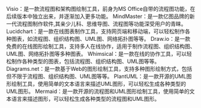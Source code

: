 Visio：是一款流程图和架构图绘制工具，前身为MS Office自带的流程图功能，在后续版本中独立出来，并逐渐加入更多功能。
MindMaster：是一款亿图品牌的新一代流程图制作软件,其亲少儿科、思维导图、流程图等功能深受用户的青睐。
Lucidchart：是一款在线图表制作工具，支持网页端和移动端，可以轻松制作各种图表，如流程图、组织结构图、UML图、网络拓扑图等等。
Draw.io：是一款免费的在线图形绘制工具，支持多人在线协作，适用于制作流程图、组织结构图、UML图、网络拓扑图等多种图表。
Whimsical：是一款在线的协作工具，可以轻松制作各种类型的图表，包括流程图、组织结构图、UML图等等。
Diagrams.net：是一款基于Web的图形绘制工具，支持多种图形绘制方式，包括但不限于流程图、组织结构图、UML图等等。
PlantUML：是一款开源的UML图形绘制工具，使用简单的文本语言来描述UML图形，可以轻松生成各种类型的UML图形。
Mermaid：是一款开源的流程图和UML图形绘制工具，使用简单的文本语言来描述图形，可以轻松生成各种类型的流程图和UML图形。